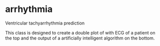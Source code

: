 # arrhythmia
Ventricular tachyarrhythmia prediction

This class is designed to create a double plot of with ECG of a patient on the top
and the output of a artificially intelligent algorithm on the bottom.
